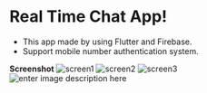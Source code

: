 # Real Time Chat App!
 - This app made by using Flutter and Firebase.
 - Support mobile number authentication  system.
 
**Screenshot**
![screen1](https://photos.app.goo.gl/C85dKRA1jQtxrj7t6)
![screen2](https://photos.app.goo.gl/C85dKRA1jQtxrj7t6)
![screen3](https://photos.app.goo.gl/C85dKRA1jQtxrj7t6)
![enter image description here](screen4)
